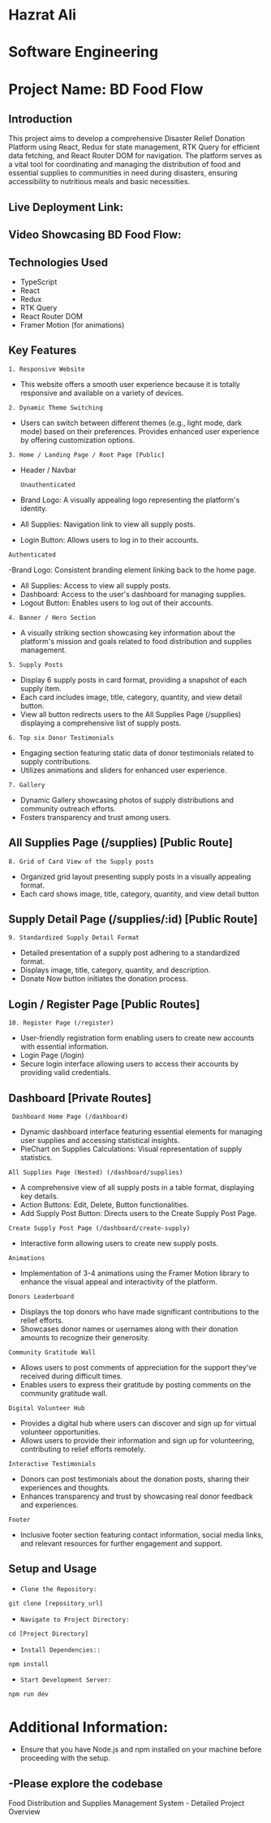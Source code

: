 # Hazrat Ali

# Software Engineering

# Project Name: BD Food Flow

## Introduction

This project aims to develop a comprehensive Disaster Relief Donation Platform using React, Redux for state management, RTK Query for efficient data fetching, and React Router DOM for navigation. The platform serves as a vital tool for coordinating and managing the distribution of food and essential supplies to communities in need during disasters, ensuring accessibility to nutritious meals and basic necessities.

## Live Deployment Link: 

## Video Showcasing BD Food Flow:

## Technologies Used

- TypeScript
- React
- Redux
- RTK Query
- React Router DOM
- Framer Motion (for animations)

## Key Features

`1. Responsive Website`

- This website offers a smooth user experience because it is totally responsive and available on a variety of devices.

`2. Dynamic Theme Switching`

- Users can switch between different themes (e.g., light mode, dark mode) based on their preferences. Provides enhanced user experience by offering customization options.

`3. Home / Landing Page / Root Page [Public]`

- Header / Navbar

  `Unauthenticated`

- Brand Logo: A visually appealing logo representing the platform's identity.
- All Supplies: Navigation link to view all supply posts.
- Login Button: Allows users to log in to their accounts.

`Authenticated`

-Brand Logo: Consistent branding element linking back to the home page.

- All Supplies: Access to view all supply posts.
- Dashboard: Access to the user's dashboard for managing supplies.
- Logout Button: Enables users to log out of their accounts.

`4. Banner / Hero Section `

- A visually striking section showcasing key information about the platform's mission and goals related to food distribution and supplies management.

`5. Supply Posts `

- Display 6 supply posts in card format, providing a snapshot of each supply item.
- Each card includes image, title, category, quantity, and view detail button.
- View all button redirects users to the All Supplies Page (/supplies) displaying a comprehensive list of supply posts.

`6. Top six Donor Testimonials `

- Engaging section featuring static data of donor testimonials related to supply contributions.
- Utilizes animations and sliders for enhanced user experience.

`7. Gallery `

- Dynamic Gallery showcasing photos of supply distributions and community outreach efforts.
- Fosters transparency and trust among users.

## All Supplies Page (/supplies) [Public Route]

`8. Grid of Card View of the Supply posts`

- Organized grid layout presenting supply posts in a visually appealing format.
- Each card shows image, title, category, quantity, and view detail button

## Supply Detail Page (/supplies/:id) [Public Route]

`9. Standardized Supply Detail Format`

- Detailed presentation of a supply post adhering to a standardized format.
- Displays image, title, category, quantity, and description.
- Donate Now button initiates the donation process.

## Login / Register Page [Public Routes]

`10. Register Page (/register)`

- User-friendly registration form enabling users to create new accounts with essential information.
- Login Page (/login)
- Secure login interface allowing users to access their accounts by providing valid credentials.

## Dashboard [Private Routes]

` Dashboard Home Page (/dashboard)`

- Dynamic dashboard interface featuring essential elements for managing user supplies and accessing statistical insights.
- PieChart on Supplies Calculations: Visual representation of supply statistics.

`All Supplies Page (Nested) (/dashboard/supplies)`

- A comprehensive view of all supply posts in a table format, displaying key details.
- Action Buttons: Edit, Delete, Button functionalities.
- Add Supply Post Button: Directs users to the Create Supply Post Page.

`Create Supply Post Page (/dashboard/create-supply)`

- Interactive form allowing users to create new supply posts.

`Animations`

- Implementation of 3-4 animations using the Framer Motion library to enhance the visual appeal and interactivity of the platform.

`Donors Leaderboard`

- Displays the top donors who have made significant contributions to the relief efforts.
- Showcases donor names or usernames along with their donation amounts to recognize their generosity.

`Community Gratitude Wall`

- Allows users to post comments of appreciation for the support they've received during difficult times.
- Enables users to express their gratitude by posting comments on the community gratitude wall.

`Digital Volunteer Hub`

- Provides a digital hub where users can discover and sign up for virtual volunteer opportunities.
- Allows users to provide their information and sign up for volunteering, contributing to relief efforts remotely.

`Interactive Testimonials`

- Donors can post testimonials about the donation posts, sharing their experiences and thoughts.
- Enhances transparency and trust by showcasing real donor feedback and experiences.

`Footer`

- Inclusive footer section featuring contact information, social media links, and relevant resources for further engagement and support.

## Setup and Usage

- `Clone the Repository:`

```js
git clone [repository_url]

```

- `Navigate to Project Directory:`

```js
cd [Project Directory]
```

- `Install Dependencies::`

```js
npm install
```

- `Start Development Server:`

```js
npm run dev
```

# Additional Information:

- Ensure that you have Node.js and npm installed on your machine before proceeding with the setup.

## -Please explore the codebase

Food Distribution and Supplies Management System - Detailed Project Overview
